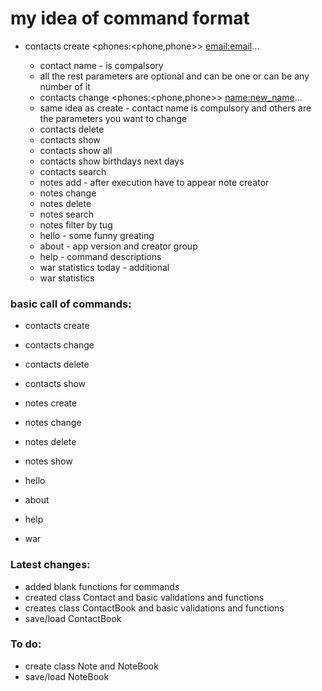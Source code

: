 # my idea of command format
 - contacts create <contact name> <phones:<phone,phone>> <email:email>...
   - contact name - is compalsory
   - all the rest parameters are optional and can be one or can be any number of it
   - contacts change <contact name> <phones:<phone,phone>> <name:new_name>...
   - same idea as create - contact name is compulsory and others are the parameters you want to change
   - contacts delete <contact name>
   - contacts show <contact name>
   - contacts show all
   - contacts show birthdays next <number of days> days
   - contacts search
   - notes add <note name> - after execution have to appear note creator
   - notes change <note name>
   - notes delete <note name>
   - notes search
   - notes filter by tug
   - hello - some funny greating
   - about - app version and creator group
   - help - command descriptions
   - war statistics today - additional
   - war statistics <day>



### basic call of commands:
 - contacts create
 - contacts change
 - contacts delete
 - contacts show

 - notes create
 - notes change
 - notes delete
 - notes show

 - hello
 - about
 - help
 - war

### Latest changes:
 - added blank functions for commands
 - created class Contact and basic validations and functions
 - creates class ContactBook and basic validations and functions
 - save/load ContactBook

### To do:
 - create class Note and NoteBook
 - save/load NoteBook
